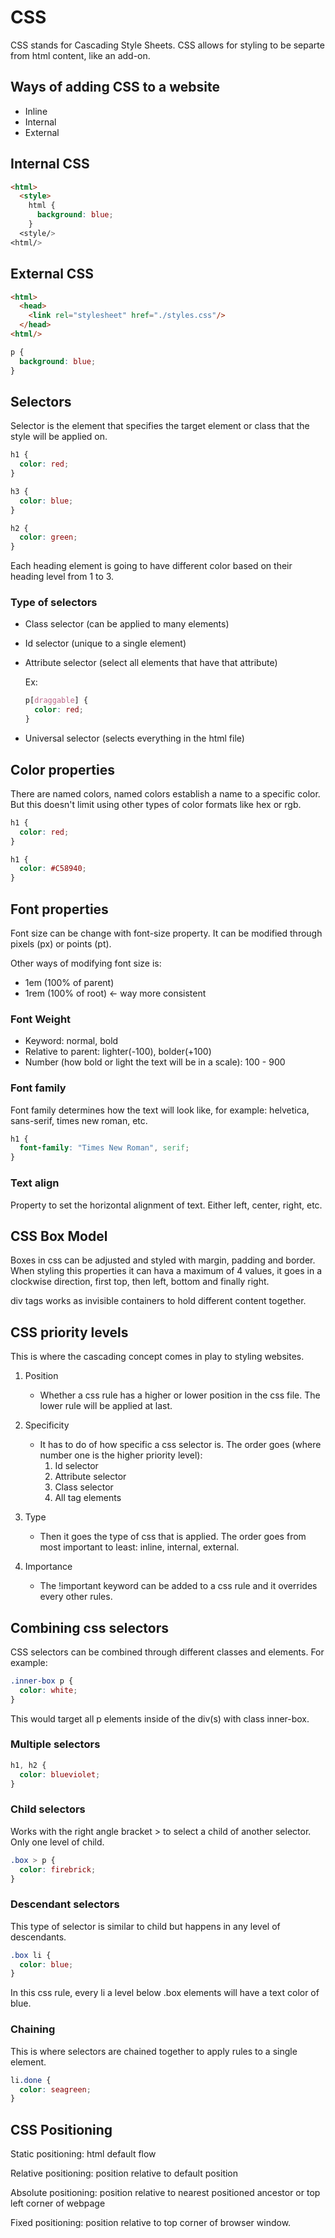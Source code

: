 # CSS

CSS stands for Cascading Style Sheets. CSS allows for styling to be separte from html content, like an add-on.

## Ways of adding CSS to a website

- Inline
- Internal
- External

## Internal CSS

``` html
<html>
  <style>
    html {
      background: blue;
    }
  <style/>
<html/>
```

## External CSS

``` html
<html>
  <head>
    <link rel="stylesheet" href="./styles.css"/>
  </head>
<html/>
```

``` css
p {
  background: blue;
}
```

## Selectors

Selector is the element that specifies the target element or class that the style will be applied on.

``` css
h1 {
  color: red;
}

h3 {
  color: blue;
}

h2 {
  color: green;
}
```

Each heading element is going to have different color based on their heading level from 1 to 3.

### Type of selectors

- Class selector (can be applied to many elements)
- Id selector (unique to a single element)
- Attribute selector (select all elements that have that attribute)
  
  Ex:

  ``` css
  p[draggable] {
    color: red;
  }
  ```

- Universal selector (selects everything in the html file)

## Color properties

There are named colors, named colors establish a name to a specific color. But this doesn't limit using other types of color formats like hex or rgb.

``` css
h1 {
  color: red;
}
```

``` css
h1 {
  color: #C58940;
}
```

## Font properties

Font size can be change with font-size property. It can be modified through pixels (px) or points (pt).

Other ways of modifying font size is:

- 1em (100% of parent)
- 1rem (100% of root) <- way more consistent

### Font Weight

- Keyword: normal, bold
- Relative to parent: lighter(-100), bolder(+100)
- Number (how bold or light the text will be in a scale): 100 -  900

### Font family

Font family determines how the text will look like, for example: helvetica, sans-serif, times new roman, etc.

``` css
h1 {
  font-family: "Times New Roman", serif;
}
```

### Text align

Property to set the horizontal alignment of text. Either left, center, right, etc.

## CSS Box Model

Boxes in css can be adjusted and styled with margin, padding and border. When styling this properties it can hava a maximum of 4 values, it goes in a clockwise direction, first top, then left, bottom and finally right.

div tags works as invisible containers to hold different content together.

## CSS priority levels

This is where the cascading concept comes in play to styling websites.

1. Position
  
    - Whether a css rule has a higher or lower position in the css file. The lower rule will be applied at last.

2. Specificity

    - It has to do of how specific a css selector is. The order goes (where number one is the higher priority level):
        1. Id selector
        2. Attribute selector
        3. Class selector
        4. All tag elements

3. Type
    - Then it goes the type of css that is applied. The order goes from most important to least: inline, internal, external.

4. Importance

    - The !important keyword can be added to a css rule and it overrides every other rules.

## Combining css selectors

CSS selectors can be combined through different classes and elements. For example:

```css
.inner-box p {
  color: white;
}
```

This would target all p elements inside of the div(s) with class inner-box.

### Multiple selectors

```css
h1, h2 {
  color: blueviolet;
}
```

### Child selectors

Works with the right angle bracket > to select a child of another selector. Only one level of child.

```CSS
.box > p {
  color: firebrick;
}
```

### Descendant selectors

This type of selector is similar to child but happens in any level of descendants.

```CSS
.box li {
  color: blue;
}
```

In this css rule, every li a level below .box elements will have a text color of blue.

### Chaining

This is where selectors are chained together to apply rules to a single element.

``` css
li.done {
  color: seagreen;
}
```

## CSS Positioning

Static positioning: html default flow

Relative positioning: position relative to default position

Absolute positioning: position relative to nearest positioned ancestor or top left corner of webpage

Fixed positioning: position relative to top corner of browser window.
